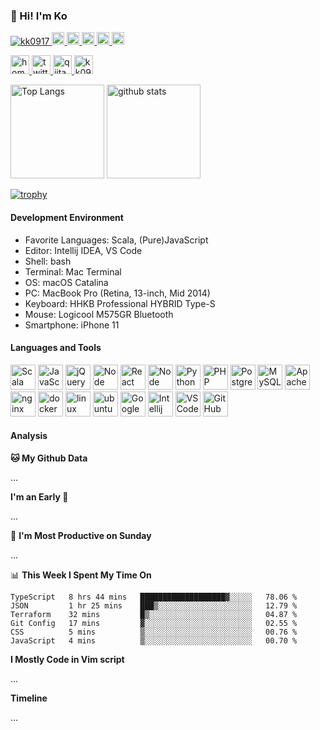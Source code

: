 ### 👋 Hi! I'm Ko

<p align="left"> 
  <a href="https://github.com/kk0917/kk0917/">
    <img src="https://komarev.com/ghpvc/?username=kk0917" alt="kk0917" />
  </a>
  <a href="http://twitter.com/kame_greenergy">
    <img height="20" src="https://img.shields.io/twitter/follow/kame_greenergy?label=Twitter&logo=twitter&style=flat" />
  </a>
  <a href="https://github.com/kk0917">
    <img height="20" src="https://img.shields.io/github/followers/kk0917?label=follow&logo=github&style=flat" />
  </a>
  <!-- <a href="https://www.reddit.com/user/kk0917">
    <img height="20" src="https://img.shields.io/reddit/user-karma/combined/kk0917?label=Reddit&logo=reddit&style=flat" /> -->
  </a>
  <a href="https://stackoverflow.com/users/9845634/kkk">
    <img height="20" src="https://img.shields.io/stackexchange/stackoverflow/r/9845634?label=StackOverflow&logo=stack-overflow&style=flat" />
  </a>
  <a href="http://qiita.com/okame_qiita">
    <img height="20" src="https://qiita-badge.apiapi.app/s/okame_qiita/posts.svg" />
  </a>
  <a href="http://qiita.com/okame_qiita">
    <img height="20" src="https://qiita-badge.apiapi.app/s/okame_qiita/contributions.svg" />
  </a>
</p>

<p align="left"> 
  <a href="https://kk0917.github.io/">
    <img alt="homepage" width="30px" src="https://image.flaticon.com/icons/svg/565/565527.svg" />
  </a>
  <a href="https://twitter.com/kame_greenergy">
    <img alt="twitter" width="30px" src="https://image.flaticon.com/icons/svg/123/123728.svg" />
  </a>
  <a href="https://qiita.com/okame_qiita">
    <img alt="qiita" width="30px" src="https://simpleicons.org/icons/qiita.svg" />
  </a>
  <!-- <a href="https://dev.to/kk0917" target="blank">
    <img src="https://cdn.jsdelivr.net/npm/simple-icons@3.0.1/icons/dev-dot-to.svg" alt="kk0917" height="30" width="30" /> -->
  </a>
  <a href="https://stackoverflow.com/users/9845634/kkk" target="blank">
    <img src="https://cdn.jsdelivr.net/npm/simple-icons@3.0.1/icons/stackoverflow.svg" alt="kk0917" height="30" width="30" />
  </a>
</p>

<p align="left"> 
  <img alt="Top Langs" height="150px" src="https://github-readme-stats.vercel.app/api/top-langs/?username=kk0917&layout=compact&count_private=true&show_icons=true&show_icons=true&hide=php,html" />
  <img alt="github stats" height="150px" src="https://github-readme-stats.vercel.app/api?username=kk0917&count_private=true&show_icons=true&show_icons=true" />
</p>

[![trophy](https://github-profile-trophy.vercel.app/?username=kk0917&theme=gruvbox)](https://github.com/ryo-ma/github-profile-trophy)
<!--
[![](https://raw.githubusercontent.com/kk0917/kk0917/master/profile-summary-card-output/dracula/0-profile-details.svg)](https://github.com/vn7n24fzkq/github-profile-summary-cards)
[![](https://raw.githubusercontent.com/kk0917/kk0917/master/profile-summary-card-output/dracula/1-repos-per-language.svg)](https://github.com/vn7n24fzkq/github-profile-summary-cards)
[![](https://raw.githubusercontent.com/kk0917/kk0917/master/profile-summary-card-output/dracula/2-most-commit-language.svg)](https://github.com/vn7n24fzkq/github-profile-summary-cards)
-->


#### Development Environment

- Favorite Languages: Scala, (Pure)JavaScript
- Editor: Intellij IDEA, VS Code
- Shell: bash
- Terminal: Mac Terminal
- OS: macOS Catalina
- PC: MacBook Pro (Retina, 13-inch, Mid 2014)
- Keyboard: HHKB Professional HYBRID Type-S
- Mouse: Logicool M575GR Bluetooth 
- Smartphone: iPhone 11

#### Languages and Tools

<p align="left">
    <img src="https://devicons.github.io/devicon/devicon.git/icons/scala/scala-original.svg" alt="Scala" width="40" height="40"/>
    <img src="https://devicons.github.io/devicon/devicon.git/icons/javascript/javascript-original.svg" alt="JavaScript" width="40" height="40"/>
    <img src="https://devicons.github.io/devicon/devicon.git/icons/jquery/jquery-original.svg" alt="jQuery" width="40" height="40"/>
    <img src="https://devicons.github.io/devicon/devicon.git/icons/nodejs/nodejs-original.svg" alt="Node" width="40" height="40"/>
    <img src="https://devicons.github.io/devicon/devicon.git/icons/react/react-original.svg" alt="React" width="40" height="40"/>
    <img src="https://devicons.github.io/devicon/devicon.git/icons/typescript/typescript-original.svg" alt="Node" width="40" height="40"/>
    <img src="https://devicons.github.io/devicon/devicon.git/icons/python/python-original.svg" alt="Python" width="40" height="40"/>
    <img src="https://devicons.github.io/devicon/devicon.git/icons/php/php-original.svg" alt="PHP" width="40" height="40"/>
    <img src="https://devicons.github.io/devicon/devicon.git/icons/postgresql/postgresql-original.svg" alt="PostgreSQL" width="40" height="40"/>
    <img src="https://devicons.github.io/devicon/devicon.git/icons/mysql/mysql-original-wordmark.svg" alt="MySQL" width="40" height="40"/>
    <img src="https://devicons.github.io/devicon/devicon.git/icons/apache/apache-original-wordmark.svg" alt="Apache" width="40" height="40"/>
    <img src="https://devicons.github.io/devicon/devicon.git/icons/nginx/nginx-original.svg" alt="nginx" width="40" height="40"/>
    <img src="https://devicons.github.io/devicon/devicon.git/icons/docker/docker-original.svg" alt="docker" width="40" height="40"/>
    <img src="https://devicons.github.io/devicon/devicon.git/icons/linux/linux-original.svg" alt="linux" width="40" height="40"/>
    <img src="https://devicons.github.io/devicon/devicon.git/icons/ubuntu/ubuntu-plain-wordmark.svg" alt="ubuntu" width="40" height="40"/>
    <img src="https://w7.pngwing.com/pngs/327/36/png-transparent-google-cloud-platform-cloud-computing-google-app-engine-amazon-web-services-cloud-computing-angle-rectangle-cloud-computing.png" alt="Google Cloud Platform" width="40" height="40"/>
    <img src="https://wakatime.com/static/img/editor-icons/intellij-idea-128.png" alt="Intellij" width="40" height="40"/>
    <img src="https://wakatime.com/static/img/editor-icons/vs-code-128.png" alt="VS Code" width="40" height="40"/>
    <img src="https://devicons.github.io/devicon/devicon.git/icons/github/github-original.svg" alt="GitHub" width="40" height="40"/>

#### Analysis
<!-- <img height="150" src="https://github.com/kk0917/kk0917/blob/master/images/stat.svg" alt="Alternative Text"/> -->


**🐱 My Github Data** 

...

**I'm an Early 🐤** 

...

📅 **I'm Most Productive on Sunday** 

...

📊 **This Week I Spent My Time On** 

<!--START_SECTION:waka-->

```text
TypeScript   8 hrs 44 mins   ███████████████████▓░░░░░   78.06 %
JSON         1 hr 25 mins    ███▒░░░░░░░░░░░░░░░░░░░░░   12.79 %
Terraform    32 mins         █▒░░░░░░░░░░░░░░░░░░░░░░░   04.87 %
Git Config   17 mins         ▓░░░░░░░░░░░░░░░░░░░░░░░░   02.55 %
CSS          5 mins          ▒░░░░░░░░░░░░░░░░░░░░░░░░   00.76 %
JavaScript   4 mins          ▒░░░░░░░░░░░░░░░░░░░░░░░░   00.70 %
```

<!--END_SECTION:waka-->

**I Mostly Code in Vim script** 

...

**Timeline**

...
